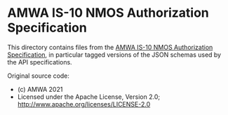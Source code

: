 # AMWA IS-10 NMOS Authorization Specification

This directory contains files from the [AMWA IS-10 NMOS Authorization Specification](https://github.com/AMWA-TV/is-10), in particular tagged versions of the JSON schemas used by the API specifications.

Original source code:

- (c) AMWA 2021
- Licensed under the Apache License, Version 2.0; http://www.apache.org/licenses/LICENSE-2.0
